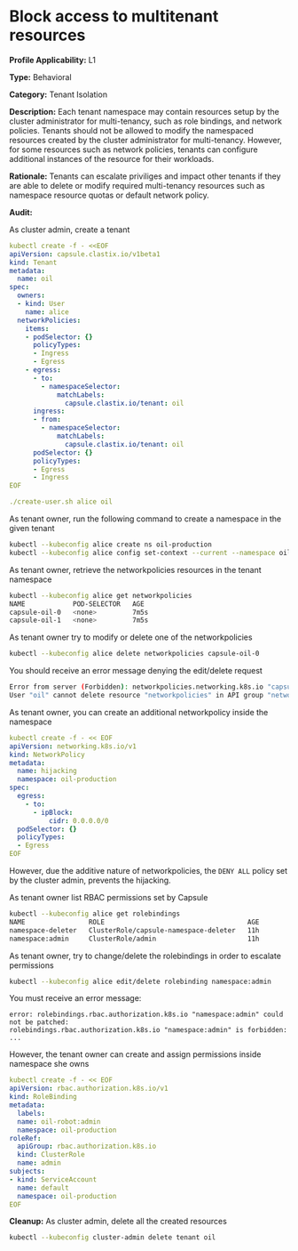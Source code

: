 # Block access to multitenant resources

**Profile Applicability:** L1

**Type:** Behavioral

**Category:** Tenant Isolation

**Description:** Each tenant namespace may contain resources setup by the cluster administrator for multi-tenancy, such as role bindings, and network policies. Tenants should not be allowed to modify the namespaced resources created by the cluster administrator for multi-tenancy. However, for some resources such as network policies, tenants can configure additional instances of the resource for their workloads.

**Rationale:** Tenants can escalate priviliges and impact other tenants if they are able to delete or modify required multi-tenancy resources such as namespace resource quotas or default network policy.

**Audit:**

As cluster admin, create a tenant

```yaml
kubectl create -f - <<EOF
apiVersion: capsule.clastix.io/v1beta1
kind: Tenant
metadata:
  name: oil
spec:
  owners:
  - kind: User
    name: alice
  networkPolicies:
    items:
    - podSelector: {}
      policyTypes:
      - Ingress
      - Egress
    - egress:
      - to:
        - namespaceSelector:
            matchLabels:
              capsule.clastix.io/tenant: oil
      ingress:
      - from:
        - namespaceSelector:
            matchLabels:
              capsule.clastix.io/tenant: oil
      podSelector: {}
      policyTypes:
      - Egress
      - Ingress
EOF

./create-user.sh alice oil

```

As tenant owner, run the following command to create a namespace in the given tenant

```bash 
kubectl --kubeconfig alice create ns oil-production
kubectl --kubeconfig alice config set-context --current --namespace oil-production
```

As tenant owner, retrieve the networkpolicies resources in the tenant namespace

```bash 
kubectl --kubeconfig alice get networkpolicies 
NAME            POD-SELECTOR   AGE
capsule-oil-0   <none>         7m5s
capsule-oil-1   <none>         7m5s
```

As tenant owner try to modify or delete one of the networkpolicies

```bash 
kubectl --kubeconfig alice delete networkpolicies capsule-oil-0
```

You should receive an error message denying the edit/delete request

```bash 
Error from server (Forbidden): networkpolicies.networking.k8s.io "capsule-oil-0" is forbidden:
User "oil" cannot delete resource "networkpolicies" in API group "networking.k8s.io" in the namespace "oil-production"
```

As tenant owner, you can create an additional networkpolicy inside the namespace

```yaml
kubectl create -f - << EOF
apiVersion: networking.k8s.io/v1
kind: NetworkPolicy
metadata:
  name: hijacking
  namespace: oil-production
spec:
  egress: 
    - to:
      - ipBlock:
          cidr: 0.0.0.0/0
  podSelector: {}
  policyTypes:
  - Egress
EOF
```

However, due the additive nature of networkpolicies, the `DENY ALL` policy set by the cluster admin, prevents the hijacking.

As tenant owner list RBAC permissions set by Capsule

```bash 
kubectl --kubeconfig alice get rolebindings
NAME                ROLE                                    AGE
namespace-deleter   ClusterRole/capsule-namespace-deleter   11h
namespace:admin     ClusterRole/admin                       11h
```

As tenant owner, try to change/delete  the rolebindings in order to escalate permissions

```bash 
kubectl --kubeconfig alice edit/delete rolebinding namespace:admin
```

You must receive an error message:

```
error: rolebindings.rbac.authorization.k8s.io "namespace:admin" could not be patched:
rolebindings.rbac.authorization.k8s.io "namespace:admin" is forbidden:
...
```

However, the tenant owner can create and assign permissions inside namespace she owns

```yaml
kubectl create -f - << EOF
apiVersion: rbac.authorization.k8s.io/v1
kind: RoleBinding
metadata:
  labels:
  name: oil-robot:admin
  namespace: oil-production
roleRef:
  apiGroup: rbac.authorization.k8s.io
  kind: ClusterRole
  name: admin
subjects:
- kind: ServiceAccount
  name: default
  namespace: oil-production
EOF
```


**Cleanup:**
As cluster admin, delete all the created resources

```bash 
kubectl --kubeconfig cluster-admin delete tenant oil
```